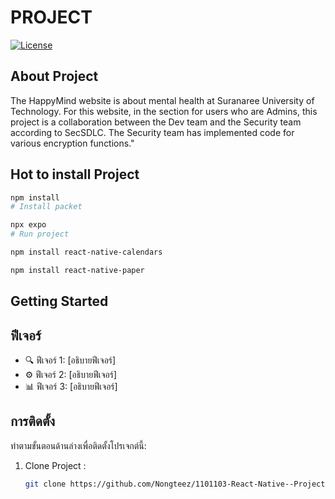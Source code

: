 # PROJECT 

[![License](https://img.shields.io/badge/license-HAPPISM-brightgreen.svg)](LICENSE)


## About Project


The HappyMind website is about mental health at Suranaree University of Technology. For this website, in the section for users who are Admins, this project is a collaboration between the Dev team and the Security team according to SecSDLC. The Security team has implemented code for various encryption functions."



## Hot to install Project

```bash
npm install 
# Install packet 

npx expo
# Run project

npm install react-native-calendars

npm install react-native-paper

```



## Getting Started




## ฟีเจอร์

- 🔍 ฟีเจอร์ 1: [อธิบายฟีเจอร์]
- ⚙️ ฟีเจอร์ 2: [อธิบายฟีเจอร์]
- 📊 ฟีเจอร์ 3: [อธิบายฟีเจอร์]

## การติดตั้ง

ทำตามขั้นตอนด้านล่างเพื่อติดตั้งโปรเจกต์นี้:

1. Clone Project :
   ```bash
   git clone https://github.com/Nongteez/1101103-React-Native--Project-HPS-APP.git
